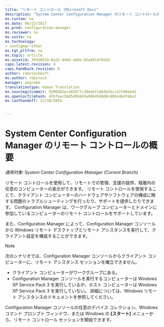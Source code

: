 ```yaml
---
title: "リモート コントロール |Microsoft Docs"
description: "System Center Configuration Manager のリモート コントロールの概要"
ms.custom: na
ms.date: 04/23/2017
ms.prod: configuration-manager
ms.reviewer: na
ms.suite: na
ms.technology:
- configmgr-other
ms.tgt_pltfrm: na
ms.topic: article
ms.assetid: 29350919-6a25-446b-a0da-05e8914fbb26
caps.latest.revision: 4
caps.handback.revision: 0
author: robstackmsft
ms.author: robstack
manager: angrobe
translationtype: Human Translation
ms.sourcegitcommit: 9206b82eca02877c30eebf146d42bcca7290eb42
ms.openlocfilehash: 47bfeec5bd5d9b843e9064560d0cd0b14bd7d6a1
ms.lasthandoff: 12/30/2016


---
```

# <a name="introduction-to-remote-control-in-system-center-configuration-manager"></a>System Center Configuration Manager のリモート コントロールの概要

*適用対象: System Center Configuration Manager (Current Branch)*

リモート コントロールを使用して、リモートでの管理、支援の提供、階層内の任意のコンピューターの表示ができます。 リモート コントロールを使用することで、クライアント コンピューターのハードウェアやソフトウェアの構成に関する問題のトラブルシューティングを行ったり、サポートを提供したりできます。 Configuration Manager は、ワークグループ コンピューターとドメインに参加しているコンピューターのリモート コントロールをサポートしています。  

また、Configuration Manager によって、Configuration Manager コンソールから Windows リモート デスクトップとリモート アシスタンスを実行して、クライアント設定を構成することができます。  

> [!NOTE]  
>  次のシナリオでは、Configuration Manager コンソールからクライアント コンピューターに、リモート アシスタンス セッションを確立できません。  
>   
>  -   クライアント コンピューターがワークグループにある。  
> -   Configuration Manager コンソールを実行するコンピューターは Windows XP Service Pack 3 を実行しているが、ホスト コンピューターは Windows XP Service Pack 3 を実行していない。 詳細については、Windows リモート アシスタンスのドキュメントを参照してください。  

 Configuration Manager コンソールの任意のデバイス コレクション、Windows コマンド プロンプト ウィンドウ、または Windows の **[スタート]** メニューから、リモート コントロール セッションを開始できます。  

